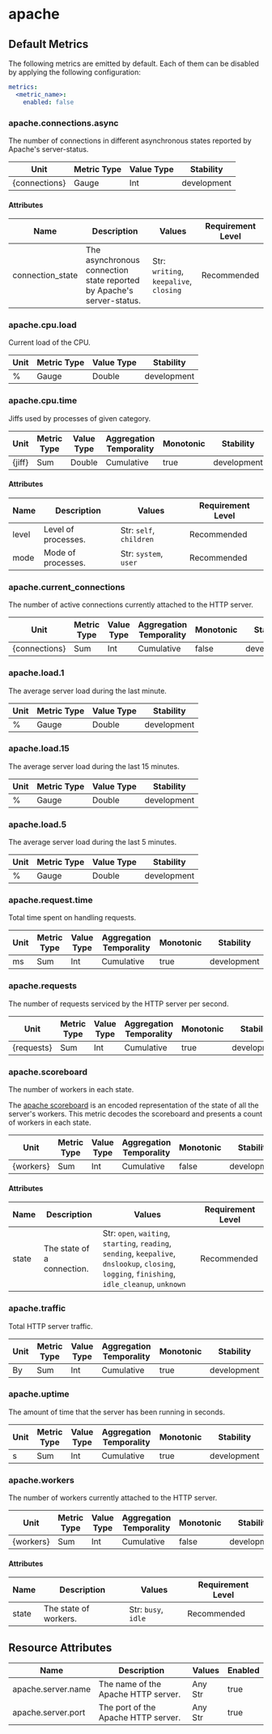[comment]: <> (Code generated by mdatagen. DO NOT EDIT.)

# apache

## Default Metrics

The following metrics are emitted by default. Each of them can be disabled by applying the following configuration:

```yaml
metrics:
  <metric_name>:
    enabled: false
```

### apache.connections.async

The number of connections in different asynchronous states reported by Apache's server-status.

| Unit | Metric Type | Value Type | Stability |
| ---- | ----------- | ---------- | --------- |
| {connections} | Gauge | Int | development |

#### Attributes

| Name | Description | Values | Requirement Level |
| ---- | ----------- | ------ | -------- |
| connection_state | The asynchronous connection state reported by Apache's server-status. | Str: ``writing``, ``keepalive``, ``closing`` | Recommended |

### apache.cpu.load

Current load of the CPU.

| Unit | Metric Type | Value Type | Stability |
| ---- | ----------- | ---------- | --------- |
| % | Gauge | Double | development |

### apache.cpu.time

Jiffs used by processes of given category.

| Unit | Metric Type | Value Type | Aggregation Temporality | Monotonic | Stability |
| ---- | ----------- | ---------- | ----------------------- | --------- | --------- |
| {jiff} | Sum | Double | Cumulative | true | development |

#### Attributes

| Name | Description | Values | Requirement Level |
| ---- | ----------- | ------ | -------- |
| level | Level of processes. | Str: ``self``, ``children`` | Recommended |
| mode | Mode of processes. | Str: ``system``, ``user`` | Recommended |

### apache.current_connections

The number of active connections currently attached to the HTTP server.

| Unit | Metric Type | Value Type | Aggregation Temporality | Monotonic | Stability |
| ---- | ----------- | ---------- | ----------------------- | --------- | --------- |
| {connections} | Sum | Int | Cumulative | false | development |

### apache.load.1

The average server load during the last minute.

| Unit | Metric Type | Value Type | Stability |
| ---- | ----------- | ---------- | --------- |
| % | Gauge | Double | development |

### apache.load.15

The average server load during the last 15 minutes.

| Unit | Metric Type | Value Type | Stability |
| ---- | ----------- | ---------- | --------- |
| % | Gauge | Double | development |

### apache.load.5

The average server load during the last 5 minutes.

| Unit | Metric Type | Value Type | Stability |
| ---- | ----------- | ---------- | --------- |
| % | Gauge | Double | development |

### apache.request.time

Total time spent on handling requests.

| Unit | Metric Type | Value Type | Aggregation Temporality | Monotonic | Stability |
| ---- | ----------- | ---------- | ----------------------- | --------- | --------- |
| ms | Sum | Int | Cumulative | true | development |

### apache.requests

The number of requests serviced by the HTTP server per second.

| Unit | Metric Type | Value Type | Aggregation Temporality | Monotonic | Stability |
| ---- | ----------- | ---------- | ----------------------- | --------- | --------- |
| {requests} | Sum | Int | Cumulative | true | development |

### apache.scoreboard

The number of workers in each state.

The [apache scoreboard](https://metacpan.org/pod/Apache::Scoreboard#DESCRIPTION) is an encoded representation of the state of all the server's workers. This metric decodes the scoreboard and presents a count of workers in each state.

| Unit | Metric Type | Value Type | Aggregation Temporality | Monotonic | Stability |
| ---- | ----------- | ---------- | ----------------------- | --------- | --------- |
| {workers} | Sum | Int | Cumulative | false | development |

#### Attributes

| Name | Description | Values | Requirement Level |
| ---- | ----------- | ------ | -------- |
| state | The state of a connection. | Str: ``open``, ``waiting``, ``starting``, ``reading``, ``sending``, ``keepalive``, ``dnslookup``, ``closing``, ``logging``, ``finishing``, ``idle_cleanup``, ``unknown`` | Recommended |

### apache.traffic

Total HTTP server traffic.

| Unit | Metric Type | Value Type | Aggregation Temporality | Monotonic | Stability |
| ---- | ----------- | ---------- | ----------------------- | --------- | --------- |
| By | Sum | Int | Cumulative | true | development |

### apache.uptime

The amount of time that the server has been running in seconds.

| Unit | Metric Type | Value Type | Aggregation Temporality | Monotonic | Stability |
| ---- | ----------- | ---------- | ----------------------- | --------- | --------- |
| s | Sum | Int | Cumulative | true | development |

### apache.workers

The number of workers currently attached to the HTTP server.

| Unit | Metric Type | Value Type | Aggregation Temporality | Monotonic | Stability |
| ---- | ----------- | ---------- | ----------------------- | --------- | --------- |
| {workers} | Sum | Int | Cumulative | false | development |

#### Attributes

| Name | Description | Values | Requirement Level |
| ---- | ----------- | ------ | -------- |
| state | The state of workers. | Str: ``busy``, ``idle`` | Recommended |

## Resource Attributes

| Name | Description | Values | Enabled |
| ---- | ----------- | ------ | ------- |
| apache.server.name | The name of the Apache HTTP server. | Any Str | true |
| apache.server.port | The port of the Apache HTTP server. | Any Str | true |
